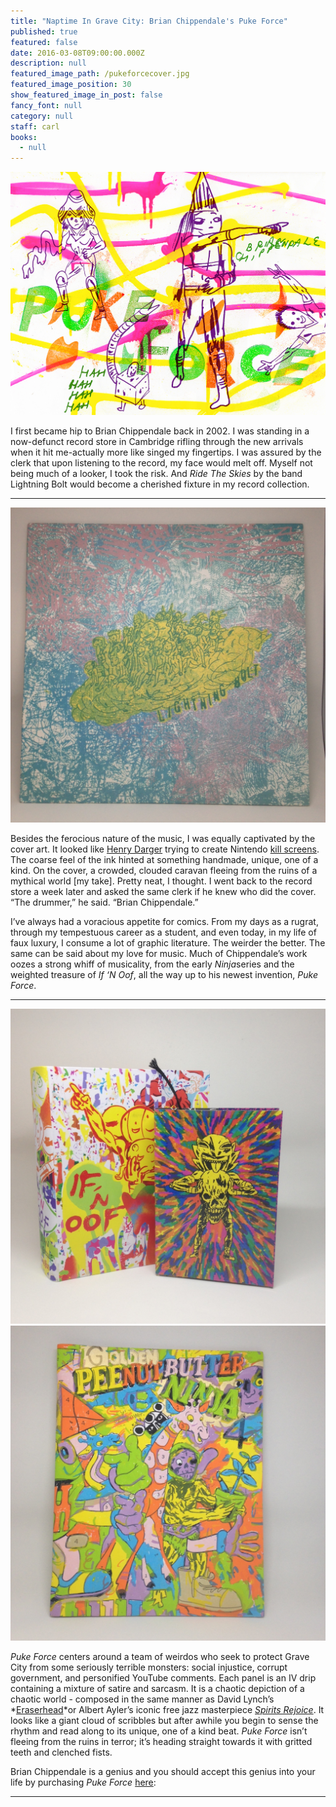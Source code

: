 ```yaml
---
title: "Naptime In Grave City: Brian Chippendale's Puke Force"
published: true
featured: false
date: 2016-03-08T09:00:00.000Z
description: null
featured_image_path: /pukeforcecover.jpg
featured_image_position: 30
show_featured_image_in_post: false
fancy_font: null
category: null
staff: carl
books:
  - null
---
```



![](/uploads/versions/pukeforcecover---x----1500-1159x---.jpg)

I first became hip to Brian Chippendale back in 2002. I was standing in a now-defunct record store in Cambridge rifling through the new arrivals when it hit me-actually more like singed my fingertips. I was assured by the clerk that upon listening to the record, my face would melt off. Myself not being much of a looker, I took the risk. And *Ride The Skies* by the band Lightning Bolt would become a cherished fixture in my record collection.

---

![](/uploads/versions/img_1927---x----1280-1280x---.jpg)

Besides the ferocious nature of the music, I was equally captivated by the cover art. It looked like [Henry Darger](https://en.wikipedia.org/wiki/Henry_Darger) trying to create Nintendo [kill screens](http://i.imgur.com/SiHtjP1.gif). The coarse feel of the ink hinted at something handmade, unique, one of a kind. On the cover, a crowded, clouded caravan fleeing from the ruins of a mythical world [my take]. Pretty neat, I thought. I went back to the record store a week later and asked the same clerk if he knew who did the cover. “The drummer,” he said. “Brian Chippendale.”

I’ve always had a voracious appetite for comics. From my days as a rugrat, through my tempestuous career as a student, and even today, in my life of faux luxury, I consume a lot of graphic literature. The weirder the better. The same can be said about my love for music. Much of Chippendale’s work oozes a strong whiff of musicality, from the early *Ninja*series and the weighted treasure of *If ‘N Oof*, all the way up to his newest invention, *Puke Force*.

---

![](/uploads/versions/img_1926---x----1280-1280x---.jpg)![](/uploads/versions/img_1923---x----1280-1280x---.jpg)

*Puke Force* centers around a team of weirdos who seek to protect Grave City from some seriously terrible monsters: social injustice, corrupt government, and personified YouTube comments. Each panel is an IV drip containing a mixture of satire and sarcasm. It is a chaotic depiction of a chaotic world - composed in the same manner as David Lynch’s *[Eraserhead](https://www.youtube.com/watch?v=oK-2_OsBe0s)*or Albert Ayler’s iconic free jazz masterpiece [*Spirits Rejoice*](https://www.youtube.com/watch?v=g-0b5Rodwsg). It looks like a giant cloud of scribbles but after awhile you begin to sense the rhythm and read along to its unique, one of a kind beat. *Puke Force* isn’t fleeing from the ruins in terror; it’s heading straight towards it with gritted teeth and clenched fists.

Brian Chippendale is a genius and you should accept this genius into your life by purchasing *Puke Force* [here](http://www.brooklinebooksmith-shop.com/book/9781770462199):

---